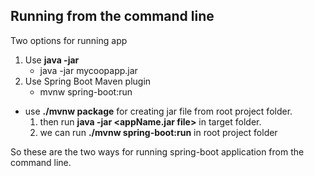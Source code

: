 ## Running from the command line

Two options for running app

1. Use **java -jar**
    *  java -jar mycoopapp.jar
2. Use Spring Boot Maven plugin
    * mvnw spring-boot:run 


* use **./mvnw package** for creating jar file from root project folder.
    1. then run **java -jar <appName.jar file>** in target folder.
    2. we can run **./mvnw spring-boot:run** in root project folder

So these are the two ways for running spring-boot application from the command line.